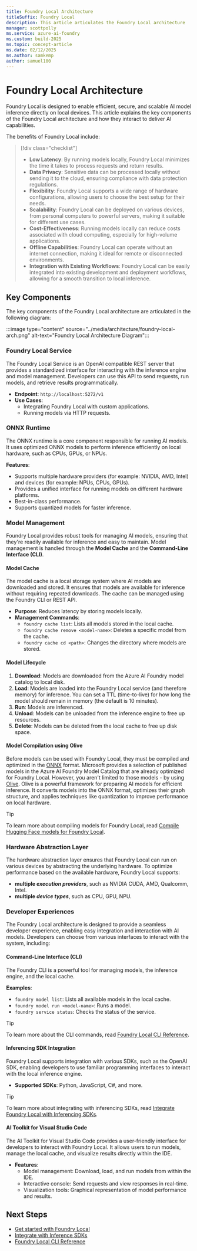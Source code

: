 ```yaml
---
title: Foundry Local Architecture
titleSuffix: Foundry Local
description: This article articulates the Foundry Local architecture
manager: scottpolly
ms.service: azure-ai-foundry
ms.custom: build-2025
ms.topic: concept-article
ms.date: 02/12/2025
ms.author: samkemp
author: samuel100
---
```


# Foundry Local Architecture

Foundry Local is designed to enable efficient, secure, and scalable AI model inference directly on local devices. This article explains the key components of the Foundry Local architecture and how they interact to deliver AI capabilities.

The benefits of Foundry Local include:

> [!div class="checklist"]
>
> - **Low Latency**: By running models locally, Foundry Local minimizes the time it takes to process requests and return results.
> - **Data Privacy**: Sensitive data can be processed locally without sending it to the cloud, ensuring compliance with data protection regulations.
> - **Flexibility**: Foundry Local supports a wide range of hardware configurations, allowing users to choose the best setup for their needs.
> - **Scalability**: Foundry Local can be deployed on various devices, from personal computers to powerful servers, making it suitable for different use cases.
> - **Cost-Effectiveness**: Running models locally can reduce costs associated with cloud computing, especially for high-volume applications.
> - **Offline Capabilities**: Foundry Local can operate without an internet connection, making it ideal for remote or disconnected environments.
> - **Integration with Existing Workflows**: Foundry Local can be easily integrated into existing development and deployment workflows, allowing for a smooth transition to local inference.

## Key Components

The key components of the Foundry Local architecture are articulated in the following diagram:

:::image type="content" source="../media/architecture/foundry-local-arch.png" alt-text="Foundry Local Architecture Diagram":::

### Foundry Local Service

The Foundry Local Service is an OpenAI compatible REST server that provides a standardized interface for interacting with the inference engine and model management. Developers can use this API to send requests, run models, and retrieve results programmatically.

- **Endpoint**: `http://localhost:5272/v1`
- **Use Cases**:
  - Integrating Foundry Local with custom applications.
  - Running models via HTTP requests.

### ONNX Runtime

The ONNX runtime is a core component responsible for running AI models. It uses optimized ONNX models to perform inference efficiently on local hardware, such as CPUs, GPUs, or NPUs.

**Features**:

- Supports multiple hardware providers (for example: NVIDIA, AMD, Intel) and devices (for example: NPUs, CPUs, GPUs).
- Provides a unified interface for running models on different hardware platforms.
- Best-in-class performance.
- Supports quantized models for faster inference.

### Model Management

Foundry Local provides robust tools for managing AI models, ensuring that they're readily available for inference and easy to maintain. Model management is handled through the **Model Cache** and the **Command-Line Interface (CLI)**.

#### Model Cache

The model cache is a local storage system where AI models are downloaded and stored. It ensures that models are available for inference without requiring repeated downloads. The cache can be managed using the Foundry CLI or REST API.

- **Purpose**: Reduces latency by storing models locally.
- **Management Commands**:
  - `foundry cache list`: Lists all models stored in the local cache.
  - `foundry cache remove <model-name>`: Deletes a specific model from the cache.
  - `foundry cache cd <path>`: Changes the directory where models are stored.

#### Model Lifecycle

1. **Download**: Models are downloaded from the Azure AI Foundry model catalog to local disk.
2. **Load**: Models are loaded into the Foundry Local service (and therefore memory) for inference. You can set a TTL (time-to-live) for how long the model should remain in memory (the default is 10 minutes).
3. **Run**: Models are inferenced.
4. **Unload**: Models can be unloaded from the inference engine to free up resources.
5. **Delete**: Models can be deleted from the local cache to free up disk space.

#### Model Compilation using Olive

Before models can be used with Foundry Local, they must be compiled and optimized in the [ONNX](https://onnx.ai) format. Microsoft provides a selection of published models in the Azure AI Foundry Model Catalog that are already optimized for Foundry Local. However, you aren't limited to those models - by using [Olive](https://microsoft.github.io/Olive/). Olive is a powerful framework for preparing AI models for efficient inference. It converts models into the ONNX format, optimizes their graph structure, and applies techniques like quantization to improve performance on local hardware.

> [!TIP]
> To learn more about compiling models for Foundry Local, read [Compile Hugging Face models for Foundry Local](../how-to/compile-models-for-foundry-local.md).

### Hardware Abstraction Layer

The hardware abstraction layer ensures that Foundry Local can run on various devices by abstracting the underlying hardware. To optimize performance based on the available hardware, Foundry Local supports:

- **multiple _execution providers_**, such as NVIDIA CUDA, AMD, Qualcomm, Intel.
- **multiple _device types_**, such as CPU, GPU, NPU.

### Developer Experiences

The Foundry Local architecture is designed to provide a seamless developer experience, enabling easy integration and interaction with AI models.
Developers can choose from various interfaces to interact with the system, including:

#### Command-Line Interface (CLI)

The Foundry CLI is a powerful tool for managing models, the inference engine, and the local cache.

**Examples**:

- `foundry model list`: Lists all available models in the local cache.
- `foundry model run <model-name>`: Runs a model.
- `foundry service status`: Checks the status of the service.

> [!TIP]
> To learn more about the CLI commands, read [Foundry Local CLI Reference](../reference/reference-cli.md).

#### Inferencing SDK Integration

Foundry Local supports integration with various SDKs, such as the OpenAI SDK, enabling developers to use familiar programming interfaces to interact with the local inference engine.

- **Supported SDKs**: Python, JavaScript, C#, and more.

> [!TIP]
> To learn more about integrating with inferencing SDKs, read [Integrate Foundry Local with Inferencing SDKs](../how-to/integrate-with-inference-sdks.md).

#### AI Toolkit for Visual Studio Code

The AI Toolkit for Visual Studio Code provides a user-friendly interface for developers to interact with Foundry Local. It allows users to run models, manage the local cache, and visualize results directly within the IDE.

- **Features**:
  - Model management: Download, load, and run models from within the IDE.
  - Interactive console: Send requests and view responses in real-time.
  - Visualization tools: Graphical representation of model performance and results.

## Next Steps

- [Get started with Foundry Local](../get-started.md)
- [Integrate with Inference SDKs](../how-to/integrate-with-inference-sdks.md)
- [Foundry Local CLI Reference](../reference/reference-cli.md)
